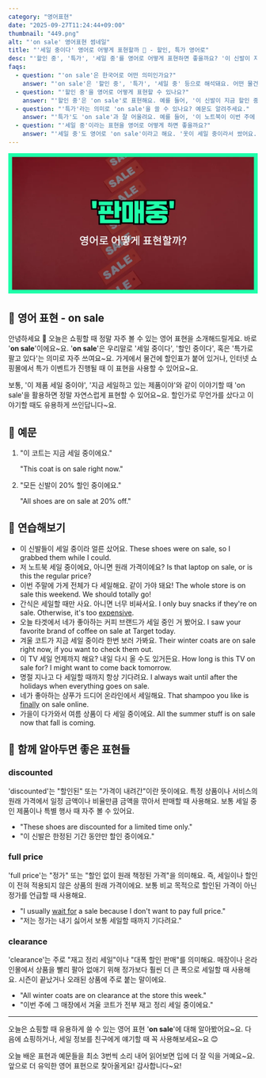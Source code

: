 ```yaml
---
category: "영어표현"
date: "2025-09-27T11:24:44+09:00"
thumbnail: "449.png"
alt: "'on sale' 영어표현 썸네일"
title: "'세일 중이다' 영어로 어떻게 표현할까 🛒 - 할인, 특가 영어로"
desc: "'할인 중', '특가', '세일 중'를 영어로 어떻게 표현하면 좋을까요? '이 신발이 지금 할인 중이에요.', '옷이 세일 중이라서 쌌어요.' 등을 영어로 표현하는 법을 배워봅시다. 다양한 예문을 통해서 연습하고 본인의 표현으로 만들어 보세요."
faqs: 
  - question: "'on sale'은 한국어로 어떤 의미인가요?"
    answer: "'on sale'은 '할인 중', '특가', '세일 중' 등으로 해석돼요. 어떤 물건이 평소 가격보다 싸게 팔리고 있을 때 써요."
  - question: "'할인 중'을 영어로 어떻게 표현할 수 있나요?"
    answer: "'할인 중'은 'on sale'로 표현해요. 예를 들어, '이 신발이 지금 할인 중이에요.'는 'These shoes are on sale right now.'라고 말해요."
  - question: "'특가'라는 의미로 'on sale'을 쓸 수 있나요? 예문도 알려주세요."
    answer: "'특가'도 'on sale'과 잘 어울려요. 예를 들어, '이 노트북이 이번 주에 특가예요.'는 'This laptop is on sale this week.'라고 해요."
  - question: "'세일 중'이라는 표현을 영어로 어떻게 하면 좋을까요?"
    answer: "'세일 중'도 영어로 'on sale'이라고 해요. '옷이 세일 중이라서 쌌어요.'는 'The clothes were on sale, so they were cheap.'라고 말해요."
---
```


!['on sale' 영어표현](./449.png)

## 🌟 영어 표현 - on sale

안녕하세요 👋 오늘은 쇼핑할 때 정말 자주 볼 수 있는 영어 표현을 소개해드릴게요. 바로 '**on sale**'이에요~요. '**on sale**'은 우리말로 '세일 중이다', '할인 중이다', 혹은 '특가로 팔고 있다'는 의미로 자주 쓰여요~요. 가게에서 물건에 할인표가 붙어 있거나, 인터넷 쇼핑몰에서 특가 이벤트가 진행될 때 이 표현을 사용할 수 있어요~요.

보통, '이 제품 세일 중이야', '지금 세일하고 있는 제품이야'와 같이 이야기할 때 'on sale'을 활용하면 정말 자연스럽게 표현할 수 있어요~요. 할인가로 무언가를 샀다고 이야기할 때도 유용하게 쓰인답니다~요.

## 📖 예문

1. "이 코트는 지금 세일 중이에요."

   "This coat is on sale right now."

2. "모든 신발이 20% 할인 중이에요."

   "All shoes are on sale at 20% off."



## 💬 연습해보기

<ul data-interactive-list>

  <li data-interactive-item>
    <span data-toggler>이 신발들이 세일 중이라 얼른 샀어요.</span>
    <span data-answer>These shoes were on sale, so I grabbed them while I could.</span>
  </li>

  <li data-interactive-item>
    <span data-toggler>저 노트북 세일 중이에요, 아니면 원래 가격이에요?</span>
    <span data-answer>Is that laptop on sale, or is this the regular price?</span>
  </li>

  <li data-interactive-item>
    <span data-toggler>이번 주말에 가게 전체가 다 세일해요. 같이 가야 돼요!</span>
    <span data-answer>The whole store is on sale this weekend. We should totally go!</span>
  </li>

  <li data-interactive-item>
    <span data-toggler>간식은 세일할 때만 사요. 아니면 너무 비싸서요.</span>
    <span data-answer>I only buy snacks if they're on sale. Otherwise, it's too <a href="/blog/in-english/317.expensive/">expensive</a>.</span>
  </li>

  <li data-interactive-item>
    <span data-toggler>오늘 타겟에서 네가 좋아하는 커피 브랜드가 세일 중인 거 봤어요.</span>
    <span data-answer>I saw your favorite brand of coffee on sale at Target today.</span>
  </li>

  <li data-interactive-item>
    <span data-toggler>겨울 코트가 지금 세일 중이라 한번 보러 가봐요.</span>
    <span data-answer>Their winter coats are on sale right now, if you want to check them out.</span>
  </li>

  <li data-interactive-item>
    <span data-toggler>이 TV 세일 언제까지 해요? 내일 다시 올 수도 있거든요.</span>
    <span data-answer>How long is this TV on sale for? I might want to come back tomorrow.</span>
  </li>

  <li data-interactive-item>
    <span data-toggler>명절 지나고 다 세일할 때까지 항상 기다려요.</span>
    <span data-answer>I always wait until after the holidays when everything goes on sale.</span>
  </li>

  <li data-interactive-item>
    <span data-toggler>네가 좋아하는 샴푸가 드디어 온라인에서 세일해요.</span>
    <span data-answer>That shampoo you like is <a href="/blog/in-english/182.finally/">finally</a> on sale online.</span>
  </li>

  <li data-interactive-item>
    <span data-toggler>가을이 다가와서 여름 상품이 다 세일 중이에요.</span>
    <span data-answer>All the summer stuff is on sale now that fall is coming.</span>
  </li>

</ul>

## 🤝 함께 알아두면 좋은 표현들

### discounted

'discounted'는 "할인된" 또는 "가격이 내려간"이란 뜻이에요. 특정 상품이나 서비스의 원래 가격에서 일정 금액이나 비율만큼 금액을 깎아서 판매할 때 사용해요. 보통 세일 중인 제품이나 특별 행사 때 자주 볼 수 있어요.

- "These shoes are discounted for a limited time only."
- "이 신발은 한정된 기간 동안만 할인 중이에요."

### full price

'full price'는 "정가" 또는 "할인 없이 원래 책정된 가격"을 의미해요. 즉, 세일이나 할인이 전혀 적용되지 않은 상품의 원래 가격이에요. 보통 비교 목적으로 할인된 가격이 아닌 정가를 언급할 때 사용해요.

- "I usually [wait for](/blog/in-english/377.wait-for/) a sale because I don't want to pay full price."
- "저는 정가는 내기 싫어서 보통 세일할 때까지 기다려요."

### clearance

'clearance'는 주로 "재고 정리 세일"이나 "대폭 할인 판매"를 의미해요. 매장이나 온라인몰에서 상품을 빨리 팔아 없애기 위해 정가보다 훨씬 더 큰 폭으로 세일할 때 사용해요. 시즌이 끝났거나 오래된 상품에 주로 붙는 말이에요.

- "All winter coats are on clearance at the store this week."
- "이번 주에 그 매장에서 겨울 코트가 전부 재고 정리 세일 중이에요."

---

오늘은 쇼핑할 때 유용하게 쓸 수 있는 영어 표현 '**on sale**'에 대해 알아봤어요~요. 다음에 쇼핑하거나, 세일 정보를 친구에게 얘기할 때 꼭 사용해보세요~요 😊

오늘 배운 표현과 예문들을 최소 3번씩 소리 내어 읽어보면 입에 더 잘 익을 거예요~요. 앞으로 더 유익한 영어 표현으로 찾아올게요! 감사합니다~요!

